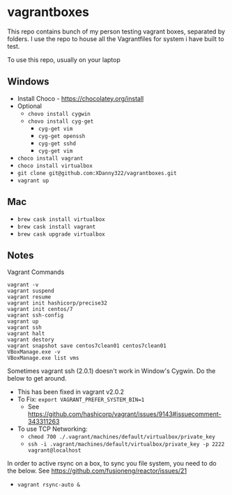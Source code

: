 # vagrantboxes
This repo contains bunch of my person testing vagrant boxes, separated by folders.  I use the repo to house all the Vagrantfiles for system i have built to test.

To use this repo, usually on your laptop

## Windows
* Install Choco - https://chocolatey.org/install
* Optional
  * `chovo install cygwin`
  * `chovo install cyg-get`
    * `cyg-get vim`
    * `cyg-get openssh`
    * `cyg-get sshd`
    * `cyg-get vim`
* `choco install vagrant`
* `choco install virtualbox`
* `git clone git@github.com:XDanny322/vagrantboxes.git`
* `vagrant up`

## Mac
* `brew cask install virtualbox`
* `brew cask install vagrant`
* `brew cask upgrade virtualbox`

## Notes
Vagrant Commands
  ```
  vagrant -v
  vagrant suspend
  vagrant resume
  vagrant init hashicorp/precise32
  vagrant init centos/7
  vagrant ssh-config
  vagrant up
  vagrant ssh
  vagrant halt
  vagrant destory
  vagrant snapshot save centos7clean01 centos7clean01
  VBoxManage.exe -v
  VBoxManage.exe list vms
  ```

Sometimes vagrant ssh (2.0.1) doesn't work in Window's Cygwin. Do the below to get around.
  * This has been fixed in vagrant v2.0.2
  * To Fix: `export VAGRANT_PREFER_SYSTEM_BIN=1 `
     * See https://github.com/hashicorp/vagrant/issues/9143#issuecomment-343311263
  * To use TCP Networking:
    * `chmod 700 ./.vagrant/machines/default/virtualbox/private_key`
    * `ssh -i .vagrant/machines/default/virtualbox/private_key -p 2222 vagrant@localhost`

In order to active rsync on a box, to sync you file system, you need to do the below.  See https://github.com/fusioneng/reactor/issues/21
* `vagrant rsync-auto &`